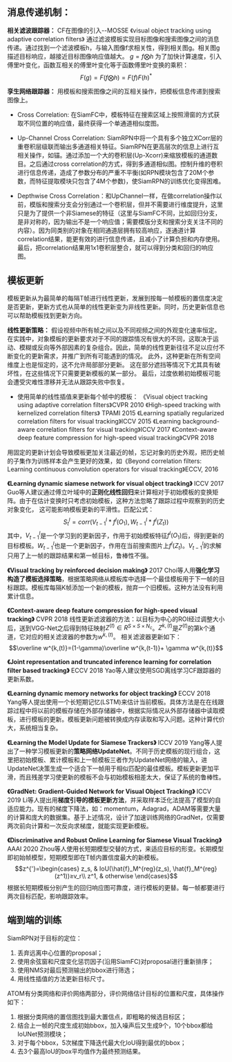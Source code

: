 ## 消息传递机制：

**相关滤波跟踪器：**
CF在图像的引入--MOSSE 《visual object tracking using adaptive correlation filters》
通过滤波模板实现目标图像和搜索图像之间的消息传递。通过找到一个滤波模板h，与输入图像f求相关性，得到相关图g。相关图g描述目标响应，越接近目标图像响应值越大。
$g=f\bigotimes h$
为了加快计算速度，引入傅里叶变化，函数互相关的傅里叶变化等于函数傅里叶变换的乘积：
$$F(g)=F(f\bigotimes h)=F(f)F(h)^*$$

**孪生网络跟踪器：**
用模板和搜索图像之间的互相关操作，把模板信息传递到搜索图像上。

- Cross Correlation: 在SiamFC中，模板特征在搜索区域上按照滑窗的方式获取不同位置的响应值，最终获得一个单通道相似度图。

- Up-Channel Cross Correlation: SiamRPN中将一个具有多个独立XCorr层的重卷积层级联而输出多通道相关特征。SiamRPN在更高层次的信息上进行互相关操作，如锚。通过添加一个大的卷积层(Up-Xcorr)来缩放模板的通道数目。之后通过cross correlation的方式，得到多通道相似图。控制升维的卷积进行信息传递，造成了参数分布的严重不平衡(如RPN模块包含了20M个参数，而特征提取模块只包含了4M个参数)，使SiamRPN的训练优化变得困难。

- Depthwise Cross Correlation：和UpChannel一样，在做correlation操作以前，模版和搜索分支会分别通过一个卷积层，但并不需要进行维度提升，这里只是为了提供一个非Siamese的特征（这里与SiamFC不同，比如回归分支，是非对称的，因为输出不是一个响应值；需要模版分支和搜索分支关注不同的内容）。因为同类别的对象在相同通道层拥有较高响应，逐通道计算correlation结果，能更有效的进行信息传递，且减小了计算负担和内存使用。最后，把correlation结果用1x1卷积层整合，就可以得到分类和回归的响应图。


## 模板更新
模板更新从为最简单的每隔T帧进行线性更新，发展到按每一帧模板的置信度决定是否更新，更新方式也从简单的线性更新变为非线性更新。同时，历史更新信息也可以帮助模板找到更新方向。

**线性更新策略：**
假设视频中所有帧之间以及不同视频之间的外观变化速率恒定。在实践中，对象模板的更新要求对于不同的跟踪情况有很大的不同，这取决于运动、模糊或反向等外部因素的复杂组合。因此，简单的线性更新往往不足以应付不断变化的更新需求，并推广到所有可能遇到的情况。 此外，这种更新在所有空间维度上也是恒定的，这不允许局部部分更新。 这在部分遮挡等情况下尤其具有破坏性，在这些情况下只需要更新模板的某一部分。 最后，过度依赖初始模板可能会遭受灾难性漂移并无法从跟踪失败中恢复。

- 使用简单的线性插值来更新每个帧中的模板：
《Visual object tracking using adaptive correlation filters》CVPR 2010
《High-speed tracking with kernelized correlation filters》 TPAMI 2015
《Learning spatially regularized correlation
filters for visual tracking》ICCV 2015
《Learning background-aware correlation filters for visual tracking》ICCV 2017
《Context-aware deep feature compression
for high-speed visual tracking》CVPR 2018

用固定的更新计划会导致模板更加关注最近的帧，忘记对象的历史外观，把历史帧的子集作为训练样本会产生更好的效果，如《Beyond correlation filters: Learning continuous convolution operators for visual tracking》ECCV, 2016


**《Learning dynamic siamese network for visual object tracking》** ICCV 2017
Guo等人建议通过傅立叶域中的**正则化线性回归**来计算相对于初始模板的变换矩阵。由于在估计变换时只考虑初始模板，这种方法忽略了跟踪过程中观察到的历史对象变化， 这可能影响模板更新的平滑性。匹配公式：$$S^l_t=corr(V^l_{t-1}*f^l(O_1),W^l_{t-1}*f^l(Z_t))$$
其中，$V^l_{t-1}$是一个学习到的更新因子，作用于初始模板特征$f^l(O_1)$后，得到更新的目标模板。$W^l_{t-1}$也是一个更新因子，作用在当前搜索图片上$f^l(Z_t)$。$V^l_{t-1}$的求解只用了上一帧的跟踪结果和第一帧目标，鲁棒性不强。

**《Visual tracking by reinforced decision making》** 2017
Choi等人用**强化学习构造了模板选择策略**，根据策略网络从模板库中选择一个最佳模板用于下一帧的目标跟踪。模板库每隔K帧添加一个新的模板，抛弃一个旧模板。这种方法没有利用累计信息。

**《Context-aware deep feature compression for high-speed visual tracking》** CVPR 2018
线性更新滤波器的方法：以目标为中心的ROI经过调整大小后，送到VGG-Net之后得到特征映射$Z^{(t)}∈R^{S×S×N_c}$。$Z^{k,(t)}$是$Z^{(t)}$的第k个通道，它对应的相关滤波器的参数为$w^{k,(t)}$。
相关滤波器更新如下：
$$\overline w^{k,(t)}=(1-\gamma)\overline w^{k,(t-1)}+ \gamma w^{k,(t)}$$

**《Joint representation and truncated inference learning for correlation filter based tracking》** ECCV 2018
Yao等人建议使用SGD离线学习CF跟踪器的更新系数。

**《Learning dynamic memory networks for object tracking》** ECCV 2018
Yang等人提出使用一个长短期记忆(LSTM)来估计当前模板。具体方法是在在线跟踪过程中将以前的模板存储在外部存储器中，根据实际情况从外部存储器中读取模板，进行模板的更新。模板更新问题被转换成内存读取和写入问题。这种计算代价大，系统相当复杂。

**《Learning the Model Update for Siamese Trackers》** ICCV 2019
Yang等人提出了一种学习模板更新的**策略网络UpdateNet**。不同于历史模板的现行组合，这里把初始模板、累计模板和上一帧模板三者作为UpdateNet网络的输入，进UpdateNet决策生成一个适合下一帧用于相似匹配的最佳模板。模板更新更加平滑，而且残差学习使更新的模板不会与初始模板相差太大，保证了系统的鲁棒性。

**《GradNet: Gradient-Guided Network for Visual Object Tracking》** ICCV 2019
Li等人提出用**梯度引导的模板更新方法**，并采取样本泛化法提高了模型的自适应能力。现有的梯度下降法，如：momentum，Adagrad，ADAM等需要大量的计算和庞大的数据集。基于上述情况，设计了加速训练网络的GradNet，仅需要两次前向计算和一次反向求梯度，就能实现更新模板。

**《Discriminative and Robust Online Learning for Siamese Visual Tracking》** AAAI 2020
Zhou等人使用长短期模型交替的方式，来适应目标的形变。长期模型即初始帧模型，短期模型即在T帧内置信度最大的新模板。
$$z^{'}=\begin{cases}
z_s, & IoU(\hat{f}_M^{reg}(z_s), \hat{f}_M^{reg}(z^1))≥v_r\\
z^1, & otherwise
\end{cases}$$
根据长短期模板分别产生的回归响应图可靠度，进行模板的更替。每一帧都要进行两次目标匹配，影响跟踪效率。


## 端到端的训练
SiamRPN对于目标的定位：
1. 丢弃远离中心位置的proposal；
2. 使用余弦窗和尺度变化惩罚因子(沿用SiamFC)对proposal进行重新排序；
3. 使用NMS对最后预测输出的bbox进行筛选；
4. 用线性插值的方法更新目标尺寸。

ATOM有分类网络和评价网络两部分，评价网络估计目标的位置和尺度，具体操作如下：
1. 根据分类网络的置信图找到最大置信点，即粗略的候选目标区；
2. 结合上一帧的尺度生成初始bbox，加入噪声后又生成9个，10个bbox都给IoUNet预测模块；
3. 对于每个bbox，5次梯度下降迭代最大化IoU得到最优的bbox；
4. 去3个最高IoU的box平均值作为最终预测结果。




